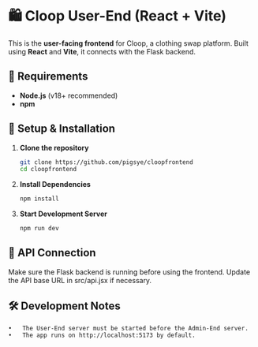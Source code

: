 # 🛍️ Cloop User-End (React + Vite)

This is the **user-facing frontend** for Cloop, a clothing swap platform. Built using **React** and **Vite**, it connects with the Flask backend.

## 📌 Requirements
- **Node.js** (v18+ recommended)
- **npm**

## 🚀 Setup & Installation
1. **Clone the repository**  
   ```bash
   git clone https://github.com/pigsye/cloopfrontend
   cd cloopfrontend

2. **Install Dependencies**
   ```bash
   npm install

3. **Start Development Server**
   ```bash
   npm run dev

## 🔗 API Connection

Make sure the Flask backend is running before using the frontend. Update the API base URL in src/api.jsx if necessary.

## 🛠️ Development Notes
	•	The User-End server must be started before the Admin-End server.
	•	The app runs on http://localhost:5173 by default.